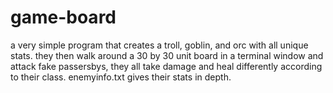 # game-board
a very simple program that creates a troll, goblin, and orc with all unique stats. they then walk around a 30 by 30 unit board in a terminal window and attack fake passersbys, they all take damage and heal differently according to their class. enemyinfo.txt gives their stats in depth.
